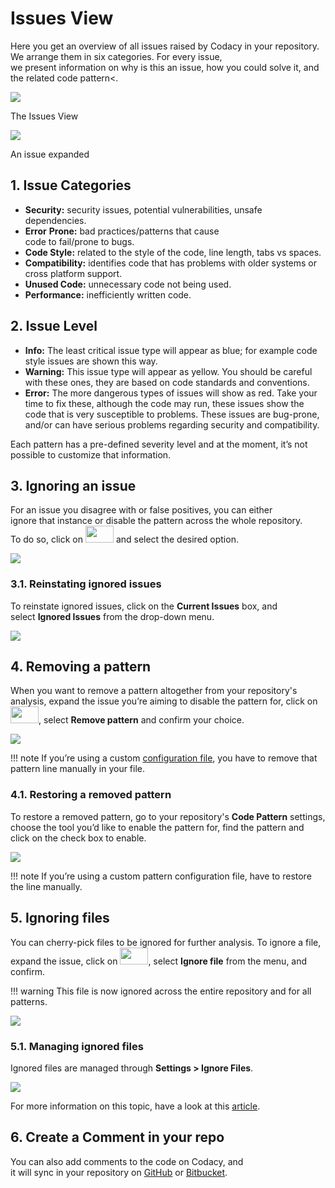 # Issues View

Here you get an overview of all issues raised by Codacy in your repository. We arrange them in six categories. For every issue, we present information on why is this an issue, how you could solve it, and the related code pattern<.


![](/images/image-0.png)

The Issues View


![](/images/image-1.gif)

An issue expanded


## 1. Issue Categories

- **Security:** security issues, potential vulnerabilities, unsafe dependencies.
- **Error** **Prone:** bad practices/patterns that cause code to fail/prone to bugs.
- **Code Style:** related to the style of the code, line length, tabs vs spaces.
- **Compatibility:** identifies code that has problems with older systems or cross platform support.
- **Unused Code:** unnecessary code not being used.
- **Performance:** inefficiently written code.


## 2. Issue Level

- **Info:** The least critical issue type will appear as blue; for example code style issues are shown this way.
- **Warning:** This issue type will appear as yellow. You should be careful with these ones, they are based on code standards and conventions.
- **Error:** The more dangerous types of issues will show as red. Take your time to fix these, although the code may run, these issues show the code that is very susceptible to problems. These issues are bug-prone, and/or can have serious problems regarding security and compatibility.

Each pattern has a pre-defined severity level and at the moment, it’s not possible to customize that information.


## 3. Ignoring an issue

For an issue you disagree with or false positives, you can either ignore that instance or disable the pattern across the whole repository. To do so, click on <img src="/images/image-2.png" width="45" height="27" /> and select the desired option.

![](/images/image-3.gif)

### 3.1. Reinstating ignored issues

To reinstate ignored issues, click on the **Current Issues** box, and select **Ignored Issues** from the drop-down menu.

![](/images/image-4.gif)


## 4. Removing a pattern

When you want to remove a pattern altogether from your repository's analysis, expand the issue you’re aiming to disable the pattern for, click on <img src="/images/image-2.png" width="45" height="27" />, select **Remove pattern** and confirm your choice.

![](/images/image-5.gif)

!!! note
    If you’re using a custom [configuration file](/hc/en-us/articles/207994335#4-configuration-files), you have to remove that pattern line manually in your file.

### 4.1. Restoring a removed pattern

To restore a removed pattern, go to your repository's **Code Pattern** settings, choose the tool you’d like to enable the pattern for, find the pattern and click on the check box to enable.

![](/images/image-6.gif)

!!! note
    If you’re using a custom pattern configuration file, have to restore the line manually.


## 5. Ignoring files

You can cherry-pick files to be ignored for further analysis. To ignore a file, expand the issue, click on <img src="/images/360012544353/image-2.png" width="45" height="27" />, select **Ignore file** from the menu, and confirm.

!!! warning
    This file is now ignored across the entire repository and for all patterns.

![](/images/image-7.gif)

### 5.1. Managing ignored files

Ignored files are managed through **Settings &gt; Ignore Files**.

![](/images/image-8.gif)

For more information on this topic, have a look at this [article](/hc/en-us/articles/360005097654-Ignore-files-from-Codacy-analysis).


## 6. Create a Comment in your repo

You can also add comments to the code on Codacy, and it will sync in your repository on [GitHub](/hc/en-us/articles/207280219-GitHub-Integration) or [Bitbucket](/hc/en-us/articles/207280239-Bitbucket-Integration).
